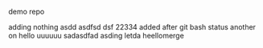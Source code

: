 demo repo

adding nothing
asdd
asdfsd 
dsf
22334
added after git bash status
another on
hello uuuuuu
sadasdfad
asding letda
heellomerge
